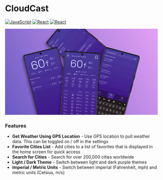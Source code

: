 # CloudCast
[![JavaScript](https://img.shields.io/badge/JavaScript-343434?style=for-the-badge&logo=JavaScript)]()
[![React](https://img.shields.io/badge/React%20Native-343434?style=for-the-badge&logo=react)]()
[![React](https://img.shields.io/badge/Expo-343434?style=for-the-badge&logo=expo&color=343434)]()

<img src='assets/images/Dark Theme.png' />

### Features
- **Get Weather Using GPS Location** - Use GPS location to pull weather data. This can be toggled on / off in the settings
- **Favorite Cities List** - Add cities to a list of favorites that is displayed in the home screen for quick access
- **Search for Cities** - Search for over 200,000 cities worldwide
- **Light / Dark Theme** - Switch between light and dark purple themes
- **Imperial / Metric Units** - Switch between imperial (Fahrenheit, mph) and metric units (Celsius, m/s)
